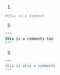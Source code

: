1. 
```python
#this is a comment
```
2. 
```java
'''
this is a comments too
'''
```

3. 
```java
"""
this is also a comments
"""
```

